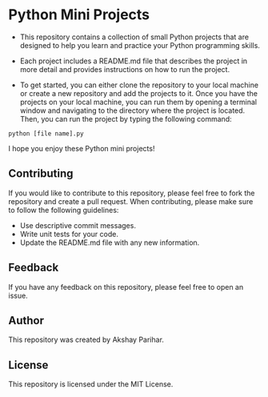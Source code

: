 # Python Mini Projects

* This repository contains a collection of small Python projects that are designed to help you learn and practice your Python programming skills.

* Each project includes a README.md file that describes the project in more detail and provides instructions on how to run the project.

* To get started, you can either clone the repository to your local machine or create a new repository and add the projects to it. Once you have the projects on your local machine, you can run them by opening a terminal window and navigating to the directory where the project is located. Then, you can run the project by typing the following command:

`python [file name].py`

I hope you enjoy these Python mini projects!

## Contributing

If you would like to contribute to this repository, please feel free to fork the repository and create a pull request. When contributing, please make sure to follow the following guidelines:

* Use descriptive commit messages.
* Write unit tests for your code.
* Update the README.md file with any new information.

## Feedback

If you have any feedback on this repository, please feel free to open an issue.

## Author

This repository was created by Akshay Parihar.

## License

This repository is licensed under the MIT License.
